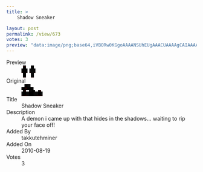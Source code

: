 ```yaml
---
title: >
    Shadow Sneaker

layout: post
permalink: /view/673
votes: 3
preview: "data:image/png;base64,iVBORw0KGgoAAAANSUhEUgAAACUAAAAgCAIAAAAaMSbnAAAABnRSTlMA/wD/AP5AXyvrAAAAsElEQVRIie2VsQ6DIBRFzzNO2n6BM01/w7/opzdx7t7Eylg7oRTRSoIL5U4Pci+HAHnIOL4xEinwyfZsaE/c7zhOLq+F1lcfxQNuiyKi5M/uLzWehAacu6zrU1A89fPMvMzLvFkCXAG4b/omj9NfLlJ0ACh4VJU322g9eUoFTzPoVmC2x1FvJvv1vdqemP/fWi8dhtdUp/5eMi/zMm9WGXGtRuswnjJt8Ax81zv1M/4B/YQ3vuPWMLUAAAAASUVORK5CYII="
---
```

<dl class="side-by-side">
<dt>Preview</dt>
<dd>
    <img class="preview" src="data:image/png;base64,iVBORw0KGgoAAAANSUhEUgAAACUAAAAgCAIAAAAaMSbnAAAABnRSTlMA/wD/AP5AXyvrAAAAsElEQVRIie2VsQ6DIBRFzzNO2n6BM01/w7/opzdx7t7Eylg7oRTRSoIL5U4Pci+HAHnIOL4xEinwyfZsaE/c7zhOLq+F1lcfxQNuiyKi5M/uLzWehAacu6zrU1A89fPMvMzLvFkCXAG4b/omj9NfLlJ0ACh4VJU322g9eUoFTzPoVmC2x1FvJvv1vdqemP/fWi8dhtdUp/5eMi/zMm9WGXGtRuswnjJt8Ax81zv1M/4B/YQ3vuPWMLUAAAAASUVORK5CYII=">
</dd>
<dt>Original</dt>
<dd>
    <img class="preview" src="data:image/png;base64,iVBORw0KGgoAAAANSUhEUgAAAEAAAAAgCAYAAACinX6EAAAAyElEQVR42u3XQQqAIBAFUNeewKWbga7RMT1ttVCYpHESlcS+8EGFbHxQqDF6O0qx1hZjFmgAAAAAAAAAACwMcHwcAEwPsMdI418ABDYOfwPAPwAAAFgaoAjirvgrFPvaw8qhqBkkX9Ox2qgT6K2gtHiCaAF4iTAXgGcANCEA37wbAZAW9x0+gREAWytAbYEdNli1Xmt9AAAAAAAAAAAAAAAAkBrFY6T2AhIyGuCpvi1Gqo/PqQD8okPZ7U+a4/3RALX1uWxO2/8JzbHZVCKzxqIAAAAASUVORK5CYII=">
</dd>
<dt>Title</dt>
<dd>Shadow Sneaker</dd>
<dt>Description</dt>
<dd>A demon i came up with that hides in the shadows... waiting to rip your face off!</dd>
<dt>Added By</dt>
<dd>takkutehminer</dd>
<dt>Added On</dt>
<dd>2010-08-19</dd>
<dt>Votes</dt>
<dd>3</dd>
</dl>
